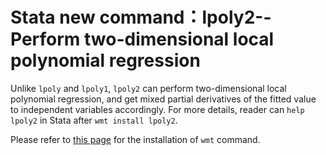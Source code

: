 # Stata new command：lpoly2--Perform two-dimensional local polynomial regression

Unlike `lpoly` and `lpoly1`, `lpoly2` can perform two-dimensional local polynomial regression, and get mixed partial derivatives of the fitted value to independent variables accordingly. For more details, reader can `help lpoly2` in Stata after `wmt install lpoly2`.

Please refer to [this page](https://github.com/Meiting-Wang/wmt) for the installation of `wmt` command.

